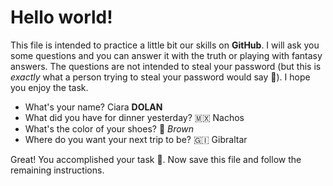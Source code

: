 # Hello world!

This file is intended to practice a little bit our skills on **GitHub**. I will ask you some questions and you can answer it with the truth or playing with fantasy answers. The questions are not intended to steal your password (but this is _exactly_ what a person trying to steal your password would say 👀). I hope you enjoy the task.

- What's your name? Ciara **DOLAN**
- What did you have for dinner yesterday? 🇲🇽 Nachos
- What's the color of your shoes? 👞 _Brown_
- Where do you want your next trip to be? 🇬🇮 Gibraltar 

Great! You accomplished your task 🎉. Now save this file and follow the remaining instructions.
